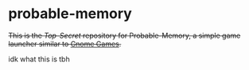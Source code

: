 # probable-memory

~~This is the _Top-Secret_ repository for Probable-Memory, a simple game launcher similar to [Gnome Games](https://wiki.gnome.org/Apps/Games).~~

idk what this is tbh

